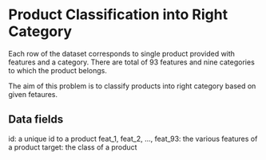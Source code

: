 # Product Classification into Right Category

Each row of the dataset corresponds to single product provided with features and a category.
There are total of 93 features and nine categories to which the product belongs.

The aim of this problem is to classify products into right category based on given fetaures.

## Data fields

id: a unique id to a product
feat_1, feat_2, ..., feat_93:  the various features of a product
target:  the class of a product

